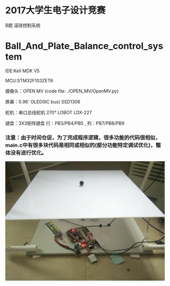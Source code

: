 # 2017大学生电子设计竞赛 
  B题 滚球控制系统

# Ball_And_Plate_Balance_control_system

IDE:Keil MDK V5

MCU:STM32F103ZET6

摄像头：OPEN MV (code file: ./OPEN_MV/OpenMV.py)

屏幕：0.96' OLED(IIC bus) SSD1306

舵机：串口总线舵机 270° LOBOT LDX-227

键盘：3X3矩阵键盘 行：PB3/PB4/PB5 , 列：PB7/PB8/PB9

### 注意：由于时间仓促，为了完成程序逻辑，很多功能的代码很相似，main.c中有很多块代码是相同或相似的(部分功能特定调试优化)，整体没有进行优化。

![image](https://raw.githubusercontent.com/jark006/Ball_And_Plate_Balance_control_system/master/Picture/IMG_20170812_181417.jpg)
